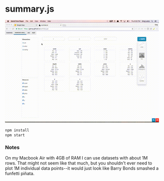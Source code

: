 # summary.js

![](./summary-js-demo.gif)

```
npm install
npm start
```


### Notes
On my Macbook Air with 4GB of RAM I can use datasets with about 1M rows. That 
might not seem like that much, but you shouldn't ever need to plot 1M individual
data points--it would just look like Barry Bonds smashed a funfetti piñata.
